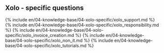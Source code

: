## Xolo - specific questions

{% include en/04-knowledge-base/04-xolo-specific/xolo_support.md %}
{% include en/04-knowledge-base/04-xolo-specific/xolo_responsibility.md %}
{% include en/04-knowledge-base/04-xolo-specific/xolo_invoice_creation.md %}
{% include en/04-knowledge-base/04-xolo-specific/xolo_non_it.md %}
{% include en/04-knowledge-base/04-xolo-specific/xolo_tutorials.md %}
